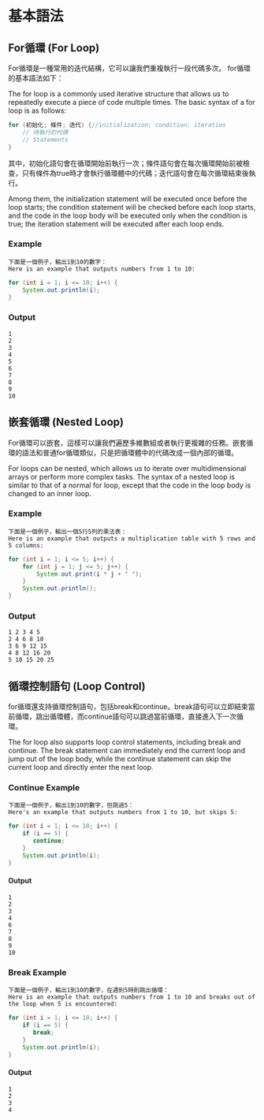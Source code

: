 # 基本語法
## For循環 (For Loop)
For循環是一種常用的迭代結構，它可以讓我們重複執行一段代碼多次。 for循環的基本語法如下：

The for loop is a commonly used iterative structure that allows us to repeatedly execute a piece of code multiple times. The basic syntax of a for loop is as follows:
```Java
for (初始化; 條件; 迭代) {//initialization; condition; iteration
    // 待執行的代碼
    // Statements
}
```
其中，初始化語句會在循環開始前執行一次；條件語句會在每次循環開始前被檢查，只有條件為true時才會執行循環體中的代碼；迭代語句會在每次循環結束後執行。

Among them, the initialization statement will be executed once before the loop starts; the condition statement will be checked before each loop starts, and the code in the loop body will be executed only when the condition is true; the iteration statement will be executed after each loop ends.
### Example
    下面是一個例子，輸出1到10的數字：
    Here is an example that outputs numbers from 1 to 10:
```Java
for (int i = 1; i <= 10; i++) {
    System.out.println(i);
}
```
### Output
    1
    2
    3
    4
    5
    6
    7
    8
    9
    10
## 嵌套循環 (Nested Loop)
For循環可以嵌套，這樣可以讓我們遍歷多維數組或者執行更複雜的任務。嵌套循環的語法和普通for循環類似，只是把循環體中的代碼改成一個內部的循環。

For loops can be nested, which allows us to iterate over multidimensional arrays or perform more complex tasks. The syntax of a nested loop is similar to that of a normal for loop, except that the code in the loop body is changed to an inner loop.
### Example
    下面是一個例子，輸出一個5行5列的乘法表：
    Here is an example that outputs a multiplication table with 5 rows and 5 columns:
```Java
for (int i = 1; i <= 5; i++) {
    for (int j = 1; j <= 5; j++) {
        System.out.print(i * j + " ");
    }
    System.out.println();
}
```
### Output
    1 2 3 4 5 
    2 4 6 8 10 
    3 6 9 12 15 
    4 8 12 16 20 
    5 10 15 20 25 
## 循環控制語句 (Loop Control)
for循環還支持循環控制語句，包括break和continue。break語句可以立即結束當前循環，跳出循環體，而continue語句可以跳過當前循環，直接進入下一次循環。

The for loop also supports loop control statements, including break and continue. The break statement can immediately end the current loop and jump out of the loop body, while the continue statement can skip the current loop and directly enter the next loop.
### Continue Example
    下面是一個例子，輸出1到10的數字，但跳過5：
    Here's an example that outputs numbers from 1 to 10, but skips 5:
```java
for (int i = 1; i <= 10; i++) {
    if (i == 5) {
       continue;
    }
    System.out.println(i);
}
```
#### Output
    1
    2
    3
    4
    6
    7
    8
    9
    10
### Break Example
    下面是一個例子，輸出1到10的數字，在遇到5時則跳出循環：
    Here is an example that outputs numbers from 1 to 10 and breaks out of the loop when 5 is encountered:
```java
for (int i = 1; i <= 10; i++) {
    if (i == 5) {
       break;
    }
    System.out.println(i);
}
```
#### Output
    1
    2
    3
    4
